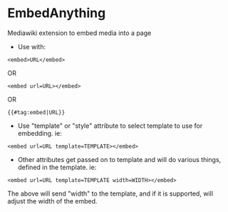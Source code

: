 # EmbedAnything
Mediawiki extension to embed media into a page

* Use with:
```
<embed>URL</embed>
```
OR
```
<embed url=URL></embed>
```
OR
```
{{#tag:embed|URL}}
```
* Use "template" or "style" attribute to select template to use for embedding. ie:
```
<embed url=URL template=TEMPLATE></embed>
```
* Other attributes get passed on to template and will do various things, defined in the template. ie:
```
<embed url=URL template=TEMPLATE width=WIDTH></embed>
```
The above will send "width" to the template, and if it is supported, will adjust the width of the embed.